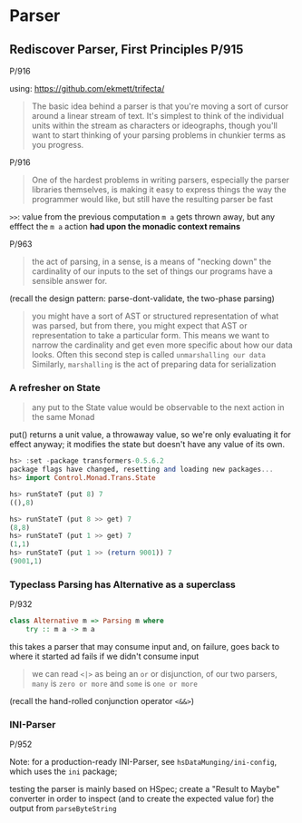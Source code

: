 # Parser

## Rediscover Parser, First Principles P/915

P/916

using: <https://github.com/ekmett/trifecta/>

> The basic idea behind a parser is that you're
> moving a sort of cursor around a linear stream of text. It's simplest
> to think of the individual units within the stream as characters or
> ideographs, though you'll want to start thinking of your parsing
> problems in chunkier terms as you progress.

P/916

> One of the hardest problems in writing parsers, especially the
> parser libraries themselves, is making it easy to express things
> the way the programmer would like, but still have the resulting
> parser be fast

`>>`: value from the previous computation `m a` gets thrown away, but any
efffect the `m a` action **had upon the monadic context remains**

P/963

> the act of parsing, in a sense, is a means of "necking down" the
> cardinality of our inputs to the set of things our programs have a
> sensible answer for.

(recall the design pattern: parse-dont-validate, the two-phase parsing)

> you might have a sort of AST or structured representation of what was
> parsed, but from there, you might expect that AST or representation to
> take a particular form. This means we want to narrow the cardinality
> and get even more specific about how our data looks.
> Often this second step is called `unmarshalling our data`
> Similarly, `marshalling` is the act of preparing data for serialization

### A refresher on State

> any put to the State value would be observable to the next action
> in the same Monad

put() returns a unit value, a throwaway value, so we're only
evaluating it for effect anyway; it modifies the state but doesn't
have any value of its own.

```haskell
hs> :set -package transformers-0.5.6.2
package flags have changed, resetting and loading new packages...
hs> import Control.Monad.Trans.State

hs> runStateT (put 8) 7
((),8)

hs> runStateT (put 8 >> get) 7
(8,8)
hs> runStateT (put 1 >> get) 7
(1,1)
hs> runStateT (put 1 >> (return 9001)) 7
(9001,1)
```

### Typeclass Parsing has Alternative as a superclass

P/932

```haskell
class Alternative m => Parsing m where
    try :: m a -> m a
```

this takes a parser that may consume input and, on failure, goes
back to where it started ad fails if we didn't consume input

> we can read `<|>` as being an `or` or disjunction, of our two parsers,
> `many` is `zero or more` and `some` is `one or more`

(recall the hand-rolled conjunction operator `<&&>`)

### INI-Parser

P/952

Note: for a production-ready INI-Parser, see `hsDataMunging/ini-config`,
which uses the `ini` package;

testing the parser is mainly based on HSpec; create a "Result to Maybe"
converter in order to inspect (and to create the expected value for) the
output from `parseByteString`
